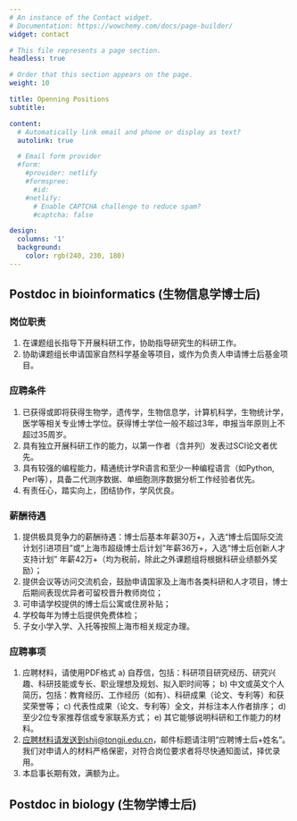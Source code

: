 ```yaml
---
# An instance of the Contact widget.
# Documentation: https://wowchemy.com/docs/page-builder/
widget: contact

# This file represents a page section.
headless: true

# Order that this section appears on the page.
weight: 10

title: Openning Positions
subtitle:

content:
  # Automatically link email and phone or display as text?
  autolink: true

  # Email form provider
  #form:
    #provider: netlify
    #formspree:
      #id:
    #netlify:
      # Enable CAPTCHA challenge to reduce spam?
      #captcha: false

design:
  columns: '1'
  background:
    color: rgb(240, 230, 180)
---
```


## Postdoc in bioinformatics (生物信息学博士后)
### 岗位职责
1.	在课题组长指导下开展科研工作，协助指导研究生的科研工作。
2.	协助课题组长申请国家自然科学基金等项目，或作为负责人申请博士后基金项目。
### 应聘条件
1.	已获得或即将获得生物学，遗传学，生物信息学，计算机科学，生物统计学，医学等相关专业博士学位。获得博士学位一般不超过3年，申报当年原则上不超过35周岁。
2.	具有独立开展科研工作的能力，以第一作者（含并列）发表过SCI论文者优先。
3.	具有较强的编程能力，精通统计学R语言和至少一种编程语言（如Python, Perl等），具备二代测序数据、单细胞测序数据分析工作经验者优先。
4.	有责任心，踏实向上，团结协作，学风优良。
### 薪酬待遇
1.	提供极具竞争力的薪酬待遇：博士后基本年薪30万+，入选“博士后国际交流计划引进项目”或“上海市超级博士后计划”年薪36万+，入选“博士后创新人才支持计划” 年薪42万+（均为税前，除此之外课题组将根据科研业绩额外奖励）；
2.	提供会议等访问交流机会，鼓励申请国家及上海市各类科研和人才项目，博士后期间表现优异者可留校晋升教师岗位；
3.	可申请学校提供的博士后公寓或住房补贴；
4.	学校每年为博士后提供免费体检；
5.	子女小学入学、入托等按照上海市相关规定办理。
### 应聘事项
1.	应聘材料，请使用PDF格式
a)	自荐信，包括：科研项目研究经历、研究兴趣、科研技能或专长、职业理想及规划、拟入职时间等；
b)	中文或英文个人简历，包括：教育经历、工作经历（如有）、科研成果（论文、专利等）和获奖荣誉等；
c)	代表性成果（论文、专利等）全文，并标注本人作者排序；
d)	至少2位专家推荐信或专家联系方式；
e)	其它能够说明科研和工作能力的材料。
2.	应聘材料请发送到shij@tongji.edu.cn，邮件标题请注明“应聘博士后+姓名”。我们对申请人的材料严格保密，对符合岗位要求者将尽快通知面试，择优录用。
3.	本启事长期有效，满额为止。

## Postdoc in biology (生物学博士后)
